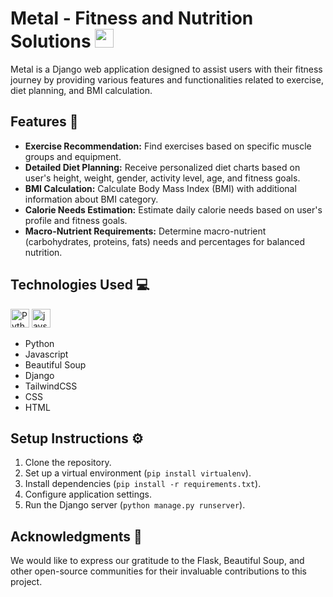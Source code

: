 # Metal - Fitness and Nutrition Solutions <img src="https://metal-static.onrender.com/apple-touch-icon.png" height="30px">

Metal is a Django web application designed to assist users with their fitness journey by providing various features and functionalities related to exercise, diet planning, and BMI calculation.


## Features 🚀

- **Exercise Recommendation:** Find exercises based on specific muscle groups and equipment.
- **Detailed Diet Planning:** Receive personalized diet charts based on user's height, weight, gender, activity level, age, and fitness goals.
- **BMI Calculation:** Calculate Body Mass Index (BMI) with additional information about BMI category.
- **Calorie Needs Estimation:** Estimate daily calorie needs based on user's profile and fitness goals.
- **Macro-Nutrient Requirements:** Determine macro-nutrient (carbohydrates, proteins, fats) needs and percentages for balanced nutrition.

## Technologies Used 💻

<img src="https://upload.wikimedia.org/wikipedia/commons/c/c3/Python-logo-notext.svg" alt="Python Logo" height="30px"> <img src="https://www.svgrepo.com/show/303206/javascript-logo.svg" alt="javscript" height="30px">

- Python
- Javascript
- Beautiful Soup
- Django
- TailwindCSS
- CSS
- HTML

## Setup Instructions ⚙️

1. Clone the repository.
2. Set up a virtual environment (`pip install virtualenv`).
3. Install dependencies (`pip install -r requirements.txt`).
4. Configure application settings.
5. Run the Django server (`python manage.py runserver`).


## Acknowledgments 🙏

We would like to express our gratitude to the Flask, Beautiful Soup, and other open-source communities for their invaluable contributions to this project.

